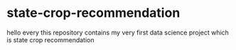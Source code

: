 # state-crop-recommendation
hello every this repository contains my very first data science project which is state crop recommendation 
